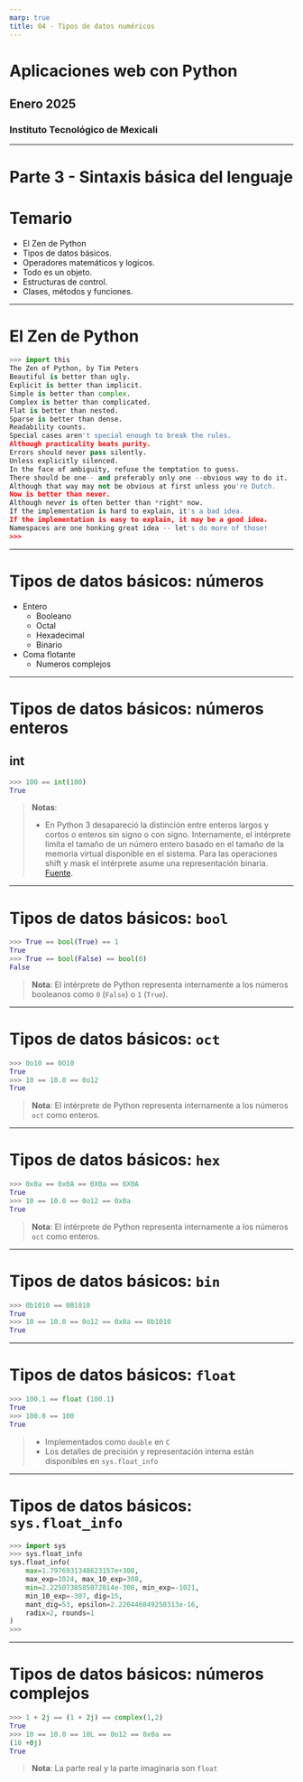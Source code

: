 ```yaml
---
marp: true
title: 04 - Tipos de datos numéricos
---
```


# Aplicaciones web con Python

## Enero 2025

### Instituto Tecnológico de Mexicali

---
<!--
theme: default
paginate: true
header: Aplicaciones web con Python
footer: Instituto Tecnológico de Mexicali
-->

# Parte 3 - Sintaxis básica del lenguaje

# Temario

* El Zen de Python
* Tipos de datos básicos.
* Operadores matemáticos y logicos.
* Todo es un objeto.
* Estructuras de control.
* Clases, métodos y funciones.

---

# El Zen de Python

```python
>>> import this
The Zen of Python, by Tim Peters
Beautiful is better than ugly.
Explicit is better than implicit.
Simple is better than complex.
Complex is better than complicated.
Flat is better than nested.
Sparse is better than dense.
Readability counts.
Special cases aren't special enough to break the rules.
Although practicality beats purity.
Errors should never pass silently.
Unless explicitly silenced.
In the face of ambiguity, refuse the temptation to guess.
There should be one-- and preferably only one --obvious way to do it.
Although that way may not be obvious at first unless you're Dutch.
Now is better than never.
Although never is often better than *right* now.
If the implementation is hard to explain, it's a bad idea.
If the implementation is easy to explain, it may be a good idea.
Namespaces are one honking great idea -- let's do more of those!
>>>
```
---

# Tipos de datos básicos: **números**

* Entero
  * Booleano
  * Octal
  * Hexadecimal
  * Binario
* Coma flotante
  * Numeros complejos

---

# Tipos de datos básicos: **números enteros**

## int

```py
>>> 100 == int(100)
True
```

> **Notas**:
> - En Python 3 desapareció la distinción entre enteros largos y cortos o enteros sin signo o con signo. Internamente, el intérprete limita el tamaño de un número entero basado en el tamaño de la memoria virtual disponible en el sistema. Para las operaciones shift y mask el intérprete asume una representación binaria.
[Fuente](https://docs.python.org/3/reference/datamodel.html#numbers-integral).

---

# Tipos de datos básicos: **`bool`**

```python
>>> True == bool(True) == 1
True
>>> True == bool(False) == bool(0)
False
```

> **Nota**: El intérprete de Python representa internamente a los números booleanos como `0` (`False`) o `1` (`True`).

---

# Tipos de datos básicos: **`oct`**

```python
>>> 0o10 == 0O10
True
>>> 10 == 10.0 == 0o12
True
```

> **Nota**: El intérprete de Python representa internamente a los números `oct` como enteros.

---

# Tipos de datos básicos: **`hex`**

```python
>>> 0x0a == 0x0A == 0X0a == 0X0A
True
>>> 10 == 10.0 == 0o12 == 0x0a
True
```

> **Nota**: El intérprete de Python representa internamente a los números `oct` como enteros.


---
# Tipos de datos básicos: **`bin`**


```python
>>> 0b1010 == 0B1010
True
>>> 10 == 10.0 == 0o12 == 0x0a == 0b1010
True
```

---

# Tipos de datos básicos: **`float`**


```python
>>> 100.1 == float (100.1)
True
>>> 100.0 == 100
True
```

> - Implementados como `double` en `C`
> - Los detalles de precisión y representación interna están disponibles en `sys.float_info`

---

# Tipos de datos básicos: **`sys.float_info`**

```python
>>> import sys
>>> sys.float_info
sys.float_info(
    max=1.7976931348623157e+308, 
    max_exp=1024, max_10_exp=308, 
    min=2.2250738585072014e-308, min_exp=-1021, 
    min_10_exp=-307, dig=15, 
    mant_dig=53, epsilon=2.220446049250313e-16, 
    radix=2, rounds=1
)
>>>
```

---

# Tipos de datos básicos: **números complejos**

```python
>>> 1 + 2j == (1 + 2j) == complex(1,2)
True
>>> 10 == 10.0 == 10L == 0o12 == 0x0a == 
(10 +0j)
True
```

> **Nota**: La parte real y la parte imaginaria son `float`


